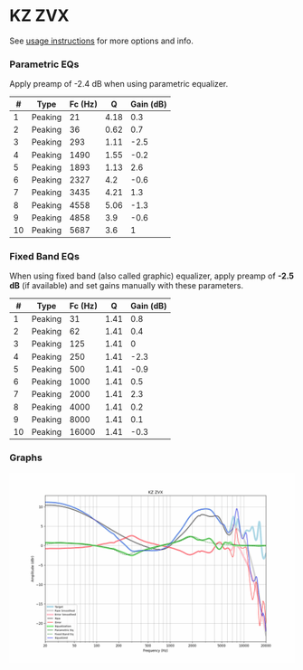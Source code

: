 # KZ ZVX
See [usage instructions](https://github.com/jaakkopasanen/AutoEq#usage) for more options and info.

### Parametric EQs
Apply preamp of -2.4 dB when using parametric equalizer.

|   # | Type    |   Fc (Hz) |    Q |   Gain (dB) |
|-----|---------|-----------|------|-------------|
|   1 | Peaking |        21 | 4.18 |         0.3 |
|   2 | Peaking |        36 | 0.62 |         0.7 |
|   3 | Peaking |       293 | 1.11 |        -2.5 |
|   4 | Peaking |      1490 | 1.55 |        -0.2 |
|   5 | Peaking |      1893 | 1.13 |         2.6 |
|   6 | Peaking |      2327 | 4.2  |        -0.6 |
|   7 | Peaking |      3435 | 4.21 |         1.3 |
|   8 | Peaking |      4558 | 5.06 |        -1.3 |
|   9 | Peaking |      4858 | 3.9  |        -0.6 |
|  10 | Peaking |      5687 | 3.6  |         1   |

### Fixed Band EQs
When using fixed band (also called graphic) equalizer, apply preamp of **-2.5 dB** (if available) and set gains manually with these parameters.

|   # | Type    |   Fc (Hz) |    Q |   Gain (dB) |
|-----|---------|-----------|------|-------------|
|   1 | Peaking |        31 | 1.41 |         0.8 |
|   2 | Peaking |        62 | 1.41 |         0.4 |
|   3 | Peaking |       125 | 1.41 |         0   |
|   4 | Peaking |       250 | 1.41 |        -2.3 |
|   5 | Peaking |       500 | 1.41 |        -0.9 |
|   6 | Peaking |      1000 | 1.41 |         0.5 |
|   7 | Peaking |      2000 | 1.41 |         2.3 |
|   8 | Peaking |      4000 | 1.41 |         0.2 |
|   9 | Peaking |      8000 | 1.41 |         0.1 |
|  10 | Peaking |     16000 | 1.41 |        -0.3 |

### Graphs
![](./KZ%20ZVX.png)

